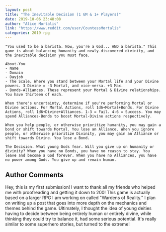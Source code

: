 ```yaml
---
layout: post
title: "The Inevitable Decision (1 GM & 1+ Players)"
date: 2019-10-06 23:48:08
author: "Alice Mortalis"
link: "https://www.reddit.com/user/CountessMortalis"
categories: 2019 rpg
---
```


 
```
"You used to be a barista. Now, you're a God... AND a barista." This game is about balancing humanity and newly-discovered divinity, and the inevitable decision you must face.

About-You
- Name
- Domain
- Dayjob
- The Scale. Where you stand between your Mortal life and your Divine powers. 3 Divine = -3 Mortal, and vice-versa. +3 Max.
- Bonds-Alliances. These represent your Mortal & Divine relationships. You have thirteen of each.

When there's uncertainty, determine if you're performing Mortal or Divine actions. For Mortal Actions, roll 1d6+Mortal+Bonds. For Divine Actions, roll 1d6+Divine+Alliances. 1-3 = Fail. 4-6 = Success. You may spend Alliances-Bonds to boost Mortal-Divine actions respectively.

When you help people, or otherwise prioritize humanity, you may gain a bond or shift towards Mortal. You lose an Alliance. When you ignore people, or otherwise prioritize Divinity, you may gain an Alliance or shift towards Divine. You lose a Bond.

The Decision. What young Gods fear. Will you give up on humanity or divinity? When you have no Bonds, you have no reason to stay. You leave and become a God forever. When you have no Alliances, you have no power among Gods. You give up and remain human.
```
## Author Comments
Hey, this is my first submission! I want to thank all my friends who helped me with proofreading and getting it down to 200! This game is actually based on a larger RPG I am working on called "Wardens of Reality." I plan on writing up a post that goes into more depth on the mechanics and themes behind the game. Ultimately, I thought the idea of young deities having to decide between being entirely human or entirely divine, while thinking they could try to balance it, had some serious potential. It's really similar to some superhero stories, but turned to the extreme!
